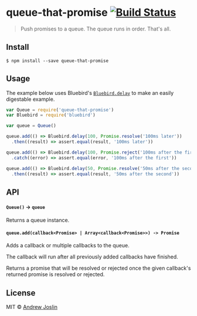 # queue-that-promise [![Build Status](https://travis-ci.org/ajoslin/queue-that-promise.svg?branch=master)](https://travis-ci.org/ajoslin/queue-that-promise)

> Push promises to a queue. The queue runs in order. That's all.

## Install

```
$ npm install --save queue-that-promise
```

## Usage

The example below uses Bluebird's [`Bluebird.delay`](http://bluebirdjs.com/docs/api/promise.delay.html) to make an easily digestable example.

```js
var Queue = require('queue-that-promise')
var Bluebird = require('bluebird')

var queue = Queue()

queue.add(() => Bluebird.delay(100, Promise.resolve('100ms later'))
  .then((result) => assert.equal(result, '100ms later'))

queue.add(() => Bluebird.delay(100, Promise.reject('100ms after the first'))
  .catch((error) => assert.equal(error, '100ms after the first'))

queue.add(() => Bluebird.delay(50, Promise.resolve('50ms after the second'))
  .then((result) => assert.equal(result, '50ms after the second'))
```

## API

#### `Queue()` -> `queue`

Returns a queue instance.

#### `queue.add(callback<Promise> | Array<callback<Promise>>) -> Promise`

Adds a callback or multiple callbacks to the queue.

The callback will run after all previously added callbacks have finished.

Returns a promise that will be resolved or rejected once the given callback's returned promise is resolved or rejected.

## License

MIT © [Andrew Joslin](http://ajoslin.com)
